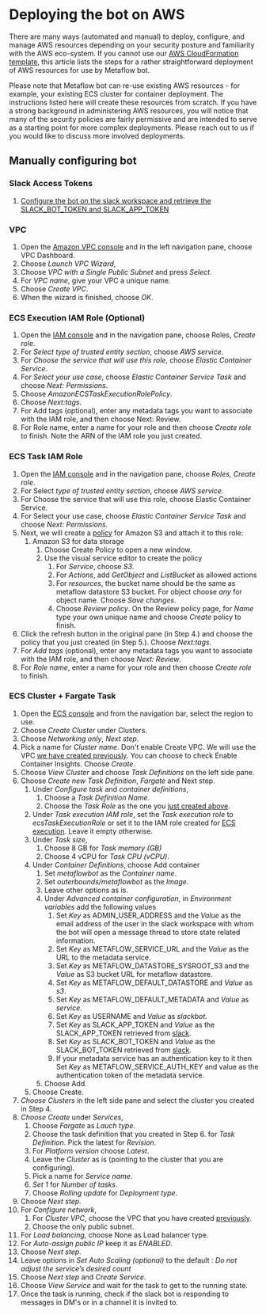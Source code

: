 # Deploying the bot on AWS

There are many ways (automated and manual) to deploy, configure, and manage AWS resources depending on your security posture and familiarity with the AWS eco-system. If you cannot use our [AWS CloudFormation template](../deployment/mfbot-cfn-template.yml), this article lists the steps for a rather straightforward deployment of AWS resources for use by Metaflow bot.

Please note that Metaflow bot can re-use existing AWS resources - for example, your existing ECS cluster for container deployment. The instructions listed here will create these resources from scratch. If you have a strong background in administering AWS resources, you will notice that many of the security policies are fairly permissive and are intended to serve as a starting point for more complex deployments. Please reach out to us if you would like to discuss more involved deployments.

## Manually configuring bot

### Slack Access Tokens

1. [Configure the bot on the slack workspace and retrieve the SLACK_BOT_TOKEN and SLACK_APP_TOKEN](./Setup.md#slack-setup)

### VPC 

1. Open the [Amazon VPC console](https://console.aws.amazon.com/vpc/) and in the left navigation pane, choose VPC Dashboard.
2. Choose _Launch VPC Wizard_, 
3. Choose _VPC with a Single Public Subnet_ and press _Select_.
4. For _VPC name_, give your VPC a unique name.
5. Choose _Create VPC_.
6. When the wizard is finished, choose _OK_.

### ECS Execution IAM Role (Optional)

1. Open the [IAM console](https://console.aws.amazon.com/iam/)  and in the navigation pane, choose Roles, _Create role_.
2. For _Select type of trusted entity section_, choose _AWS service_.
3. For _Choose the service that will use this role_, choose _Elastic Container Service_.
4. For _Select your use case_, choose _Elastic Container Service Task_ and choose _Next: Permissions_.
5. Choose _AmazonECSTaskExecutionRolePolicy_.
5. Choose _Next:tags_.
6. For Add tags (optional), enter any metadata tags you want to associate with the IAM role, and  then choose Next: Review.
6. For Role name, enter a name for your role and then choose _Create role_ to finish. Note the ARN of the IAM role you just created.

### ECS Task IAM Role

1. Open the [IAM console](https://console.aws.amazon.com/iam/) and in the navigation pane, choose _Roles, Create role_.
2. For Select _type of trusted entity section_, choose _AWS service._
3. For Choose the service that will use this role, choose Elastic Container Service.
4. For Select your use case, choose _Elastic Container Service Task_ and choose _Next: Permissions._
5. Next, we will create a [policy](https://console.aws.amazon.com/iamv2/home#/policies) for Amazon S3 and attach it to this role:
    1. Amazon S3 for data storage
        1. Choose Create Policy to open a new window.
        2. Use the visual service editor to create the policy
            1. For _Service_, choose _S3_.
            2. For _Actions_, add _GetObject_ and _ListBucket_ as allowed actions
            3. For _resources_, the bucket name should be the same as metaflow datastore S3 bucket. For object choose _any_ for object name. Choose _Save changes_.
            4. Choose _Review policy_. On the Review policy page, for _Name_ type your own unique name and choose _Create_ policy to finish.
6. Click the refresh button in the original pane (in Step 4.) and choose the policy that you just created (in Step 5.). Choose _Next:tags_.
7. For _Add tags_ (optional), enter any metadata tags you want to associate with the IAM role, and then choose _Next: Review_.
8. For _Role name_, enter a name for your role and then choose _Create role_ to finish. 

### ECS Cluster + Fargate Task

1. Open the [ECS console](https://console.aws.amazon.com/ecs) and from the navigation bar, select the region to use.
2. Choose _Create Cluster_ under Clusters.
3. Choose _Networking only_, _Next step_.
4. Pick a name for _Cluster name_. Don't enable Create VPC. We will use the VPC [we have created previously](#vpc). You can choose to check Enable Container Insights. Choose _Create_.
5. Choose _View Cluster_ and choose _Task Definitions_ on the left side pane.
6. Choose _Create new Task Definition_, _Fargate_ and Next step.
    1. Under _Configure task_ and _container definitions_,
        1. Choose a _Task Definition Name_.
        2. Choose the _Task Role_ as the one you [just created above](#ecs-task-iam-role).
    2. Under _Task execution IAM role_, set the _Task execution role_ to _ecsTaskExecutionRole_ or set it to the IAM role created for [ECS execution](#ecs-execution-iam-role). Leave it empty otherwise.
    3. Under _Task size_,
        1. Choose 8 GB for _Task memory (GB)_
        2. Choose 4 vCPU for _Task CPU (vCPU)_.
    4. Under _Container Definitions_, choose Add container
        1. Set _metaflowbot_ as the _Container name_.
        2. Set _outerbounds/metaflowbot_ as the _Image_.
        3. Leave other options as is.
        4. Under _Advanced container configuration_, in _Environment variables_ add the following values
            1. Set _Key_ as ADMIN_USER_ADDRESS and the _Value_ as the email address of the user in the slack workspace with whom the bot will open a message thread to store state related information.
            2. Set _Key_ as METAFLOW_SERVICE_URL and the _Value_ as the URL to the metadata service.
            3. Set _Key_ as METAFLOW_DATASTORE_SYSROOT_S3 and the _Value_ as S3 bucket URL for metaflow datastore.
            4. Set _Key_ as METAFLOW_DEFAULT_DATASTORE and _Value_ as _s3_.
            5. Set _Key_ as METAFLOW_DEFAULT_METADATA and _Value_ as _service_.
            6. Set _Key_ as USERNAME and _Value_ as _slackbot_.
            7. Set _Key_ as SLACK_APP_TOKEN and _Value_ as the SLACK_APP_TOKEN retrieved from [slack](./Setup.md#slack-setup).
            8. Set _Key_ as SLACK_BOT_TOKEN and _Value_ as the SLACK_BOT_TOKEN retrieved from [slack](./Setup.md#slack-setup).
            9. If your metadata service has an authentication key to it then Set _Key_ as METAFLOW_SERVICE_AUTH_KEY and value as the authentication token of the metadata service.
        5. Choose Add.
    5. Choose Create.
7. _Choose_ _Clusters_ in the left side pane and select the cluster you created in Step 4.
8. _Choose_ _Create_ under _Services_,
    1. Choose _Fargate_ as _Lauch type_.
    2. Choose the task definition that you created in Step 6. for _Task Definition_. Pick the latest for _Revision_.
    3. For _Platform version_ choose _Latest_.
    4. Leave the _Cluster_ as is (pointing to the cluster that you are configuring).
    5. Pick a name for _Service name_.
    6. *Set 1* for _Number of tasks_.
    7. Choose _Rolling update_ for _Deployment type_.
9. Choose _Next step_.
10. For _Configure network_, 
    1. For _Cluster VPC_, choose the VPC that you have created [previously](#vpc).
    2. Choose the only public subnet.
11. For _Load balancing_, choose None as Load balancer type.
12. For _Auto-assign public IP_ keep it as _ENABLED_. 
13. Choose _Next step_.
14. Leave options in _Set Auto Scaling (optional)_ to the default : _Do not adjust the service’s desired count_
15. Choose _Next step_ and _Create Service_.
16. Choose _View Service_ and wait for the task to get to the running state.
17. Once the task is running, check if the slack bot is responding to messages in DM's or in a channel it is invited to.